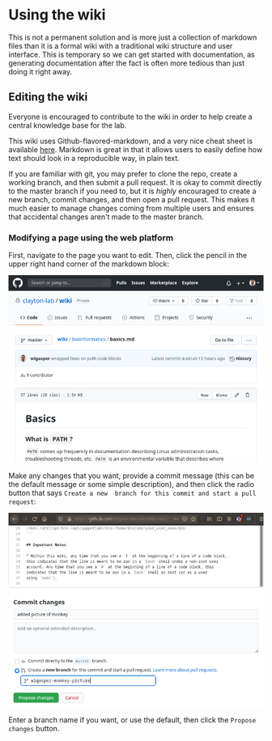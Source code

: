 # Using the wiki

This is not a permanent solution and is more just a collection of markdown files 
than it is a formal wiki with a traditional wiki structure and user interface.
This is temporary so we can get started with documentation, as generating documentation
after the fact is often more tedious than just doing it right away.

## Editing the wiki

Everyone is encouraged to contribute to the wiki in order to help create a central 
knowledge base for the lab. 

This wiki uses Github-flavored-markdown, and a very nice cheat sheet is available 
[here](https://github.com/adam-p/markdown-here/wiki/Markdown-Cheatsheet). Markdown 
is great in that it allows users to easily define how text should look in a reproducible
way, in plain text.

If you are familiar with git, you may prefer to clone the repo, create a working branch, 
and then submit a pull request. It is okay to commit directly to the master branch if 
you need to, but it is *highly* encouraged to create a new branch, commit changes, and 
then open a pull request. This makes it much easier to manage changes coming from 
multiple users and ensures that accidental changes aren't made to the master branch.

### Modifying a page using the web platform

First, navigate to the page you want to edit. Then, click the pencil in the upper right
hand corner of the markdown block:

![](edit_pencil.png)

Make any changes that you want, provide a commit message (this can be the default message
or some simple description), and then click the radio button that says `Create a new 
branch for this commit and start a pull request`:

![](propose_changes.png)

Enter a branch name if you want, or use the default, then click the `Propose changes`
button.
